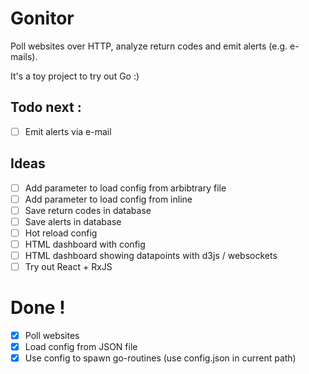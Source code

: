 # Gonitor
Poll websites over HTTP, analyze return codes and emit alerts (e.g. e-mails).

It's a toy project to try out Go :)

## Todo next :
- [ ] Emit alerts via e-mail

## Ideas
- [ ] Add parameter to load config from arbibtrary file
- [ ] Add parameter to load config from inline
- [ ] Save return codes in database
- [ ] Save alerts in database
- [ ] Hot reload config
- [ ] HTML dashboard with config
- [ ] HTML dashboard showing datapoints with d3js / websockets
- [ ] Try out React + RxJS

# Done !
- [x] Poll websites
- [x] Load config from JSON file
- [x] Use config to spawn go-routines (use config.json in current path)
